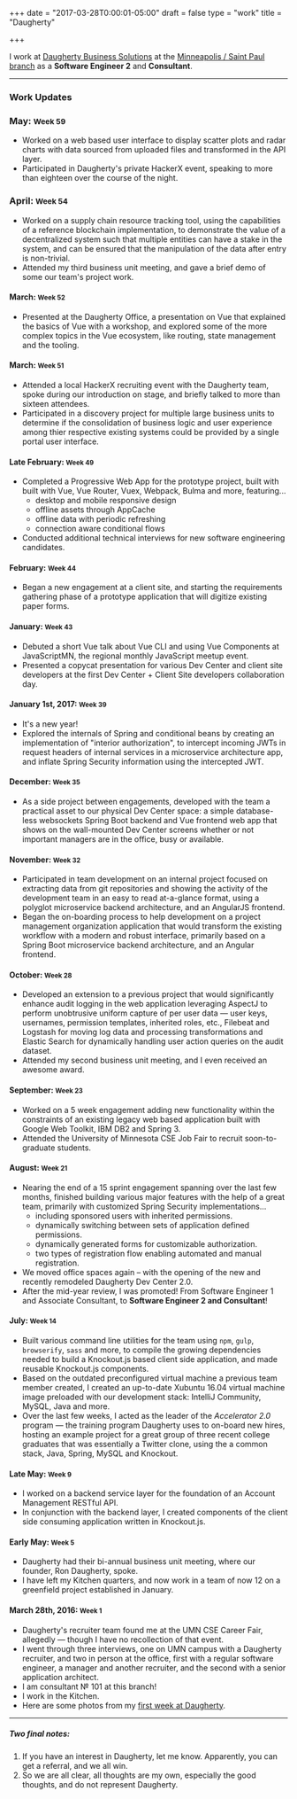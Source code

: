 +++
date = "2017-03-28T0:00:01-05:00"
draft = false
type = "work"
title = "Daugherty"

+++

I work at [Daugherty Business Solutions](https://www.daugherty.com/) at the [Minneapolis / Saint Paul branch](https://www.daugherty.com/about-us/locations/minneapolis/) as a **Software Engineer 2** and **Consultant**.

---


### Work Updates

### May: <small>Week 59</small>
- Worked on a web based user interface to display scatter plots and radar charts with data sourced from uploaded files and transformed in the API layer.
- Participated in Daugherty's private HackerX event, speaking to more than eighteen over the course of the night.

### April: <small>Week 54</small>
- Worked on a supply chain resource tracking tool, using the capabilities of a reference blockchain implementation, to demonstrate the value of a decentralized system such that multiple entities can have a stake in the system, and can be ensured that the manipulation of the data after entry is non-trivial.
- Attended my third business unit meeting, and gave a brief demo of some our team's project work.

#### March: <small>Week 52</small>

- Presented at the Daugherty Office, a presentation on Vue that explained the basics of Vue with a workshop, and explored some of the more complex topics in the Vue ecosystem, like routing, state management and the tooling.

#### March: <small>Week 51</small>

- Attended a local HackerX recruiting event with the Daugherty team, spoke during our introduction on stage, and briefly talked to more than sixteen attendees.
- Participated in a discovery project for multiple large business units to determine if the consolidation of business logic and user experience among thier respective existing systems could be provided by a single portal user interface.

#### Late February: <small>Week 49</small>

- Completed a Progressive Web App for the prototype project, built with built with Vue, Vue Router, Vuex, Webpack, Bulma and more, featuring...
  - desktop and mobile responsive design
  - offline assets through AppCache
  - offline data with periodic refreshing
  - connection aware conditional flows
- Conducted additional technical interviews for new software engineering candidates.

#### February: <small>Week 44</small>

- Began a new engagement at a client site, and starting the requirements gathering phase of a prototype application that will digitize existing paper forms.

#### January: <small>Week 43</small>

- Debuted a short Vue talk about Vue CLI and using Vue Components at JavaScriptMN, the regional monthly JavaScript meetup event.
- Presented a copycat presentation for various Dev Center and client site developers at the first Dev Center + Client Site developers collaboration day.

#### January 1st, 2017: <small>Week 39</small>

- It's a new year!
- Explored the internals of Spring and conditional beans by creating an implementation of "interior authorization", to intercept incoming JWTs in request headers of internal services in a microservice architecture app, and inflate Spring Security information using the intercepted JWT.

#### December: <small>Week 35</small>

- As a side project between engagements, developed with the team a practical asset to our physical Dev Center space: a simple database-less websockets Spring Boot backend and Vue frontend web app that shows on the wall-mounted Dev Center screens whether or not important managers are in the office, busy or available.

#### November: <small>Week 32</small>

- Participated in team development on an internal project focused on extracting data from git repositories and showing the activity of the development team in an easy to read at-a-glance format, using a polyglot microservice backend architecture, and an AngularJS frontend.
- Began the on-boarding process to help development on a project management organization application that would transform the existing workflow with a modern and robust interface, primarily based on a Spring Boot microservice backend architecture, and an Angular frontend.

#### October: <small>Week 28</small>

- Developed an extension to a previous project that would significantly enhance audit logging in the web application leveraging AspectJ to perform unobtrusive uniform capture of per user data &mdash; user keys, usernames, permission templates, inherited roles, etc., Filebeat and Logstash for moving log data and processing transformations and Elastic Search for dynamically handling user action queries on the audit dataset.
- Attended my second business unit meeting, and I even received an awesome award.

#### September: <small>Week 23</small>

- Worked on a 5 week engagement adding new functionality within the constraints of an existing legacy web based application built with Google Web Toolkit, IBM DB2 and Spring 3.
- Attended the University of Minnesota CSE Job Fair to recruit soon-to-graduate students.

#### August: <small>Week 21</small>

- Nearing the end of a 15 sprint engagement spanning over the last few months, finished building various major features with the help of a great team, primarily with customized Spring Security implementations...
  - including sponsored users with inherited permissions.
  - dynamically switching between sets of application defined permissions.
  - dynamically generated forms for customizable authorization.
  - two types of registration flow enabling automated and manual registration.
- We moved office spaces again &ndash; with the opening of the new and recently remodeled Daugherty Dev Center 2.0.
- After the mid-year review, I was promoted! From Software Engineer 1 and Associate Consultant, to **Software Engineer 2 and Consultant**!

#### July: <small>Week 14</small>

- Built various command line utilities for the team using `npm`, `gulp`, `browserify`, `sass` and more, to compile the growing dependencies needed to build a Knockout.js based client side application, and made reusable Knockout.js components.
- Based on the outdated preconfigured virtual machine a previous team member created, I created an up-to-date Xubuntu 16.04 virtual machine image preloaded with our development stack: IntelliJ Community, MySQL, Java and more.
- Over the last few weeks, I acted as the leader of the *Accelerator 2.0* program &mdash; the training program Daugherty uses to on-board new hires, hosting an example project for a great group of three recent college graduates that was essentially a Twitter clone, using the a common stack, Java, Spring, MySQL and Knockout.

#### Late May: <small>Week 9</small>

- I worked on a backend service layer for the foundation of an Account Management RESTful API.
- In conjunction with the backend layer, I created components of the client side consuming application written in Knockout.js.

#### Early May: <small>Week 5</small>

- Daugherty had their bi-annual business unit meeting, where our founder, Ron Daugherty, spoke.
- I have left my Kitchen quarters, and now work in a team of now 12 on a greenfield project established in January.

#### March 28th, 2016: <small>Week 1</small>

- Daugherty's recruiter team found me at the UMN CSE Career Fair, allegedly &mdash; though I have no recollection of that event.
- I went through three interviews, one on UMN campus with a Daugherty recruiter, and two in person at the office, first with a regular software engineer, a manager and another recruiter, and the second with a senior application architect.
- I am consultant &numero; 101 at this branch!
- I work in the Kitchen.
- Here are some photos from my [first week at Daugherty](https://goo.gl/photos/XHFAkCFaUq9wGX7B6).

---

##### Two final notes:

1. If you have an interest in Daugherty, let me know. Apparently, you can get a referral, and we all win.
2. So we are all clear, all thoughts are my own, especially the good thoughts, and do not represent Daugherty.
